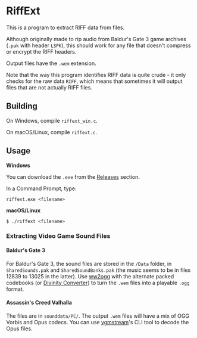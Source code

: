 # RiffExt

This is a program to extract RIFF data from files. 

Although originally made to rip audio from Baldur's Gate 3 game archives (`.pak` with header `LSPK`), this should work for any file that doesn't compress or encrypt the RIFF headers.

Output files have the `.wem` extension. 

Note that the way this program identifies RIFF data is quite crude - it only checks for the raw data `RIFF`, which means that sometimes it will output files that are not actually RIFF files.

## Building
On Windows, compile `riffext_win.c`. 

On macOS/Linux, compile `riffext.c`. 

## Usage
**Windows**  

You can download the `.exe` from the [Releases](https://github.com/PKBeam/RiffExt/releases/) section.

In a Command Prompt, type:

`riffext.exe <filename>`  

**macOS/Linux**  

`$ ./riffext <filename>`  

### Extracting Video Game Sound Files

#### Baldur's Gate 3

For Baldur's Gate 3, the sound files are stored in the `/Data` folder, in `SharedSounds.pak` and `SharedSoundBanks.pak` (the music seems to be in files 12839 to 13025 in the latter).
  Use [ww2ogg](https://github.com/hcs64/ww2ogg) with the alternate packed codebooks (or [Divinity Converter](https://steamcommunity.com/sharedfiles/filedetails/?id=297292305)) to turn the `.wem` files into a playable `.ogg` format.

#### Assassin's Creed Valhalla

The files are in `sounddata/PC/`.
The output `.wem` files will have a mix of OGG Vorbis and Opus codecs. You can use [vgmstream](https://github.com/vgmstream/vgmstream)'s CLI tool to decode the Opus files.
